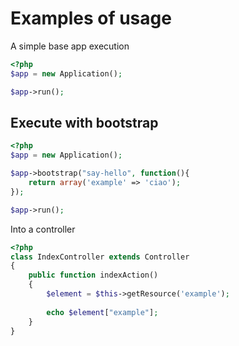 # Examples of usage

A simple base app execution

```php
<?php
$app = new Application();

$app->run();
```

## Execute with bootstrap

```php
<?php
$app = new Application();

$app->bootstrap("say-hello", function(){
    return array('example' => 'ciao');
});

$app->run();

```

Into a controller

```php
<?php
class IndexController extends Controller
{
    public function indexAction()
    {
        $element = $this->getResource('example');
        
        echo $element["example"];
    }
}
```
